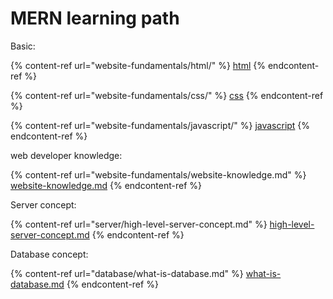 # MERN learning path

Basic:

{% content-ref url="website-fundamentals/html/" %}
[html](website-fundamentals/html/)
{% endcontent-ref %}

{% content-ref url="website-fundamentals/css/" %}
[css](website-fundamentals/css/)
{% endcontent-ref %}

{% content-ref url="website-fundamentals/javascript/" %}
[javascript](website-fundamentals/javascript/)
{% endcontent-ref %}

web developer knowledge:

{% content-ref url="website-fundamentals/website-knowledge.md" %}
[website-knowledge.md](website-fundamentals/website-knowledge.md)
{% endcontent-ref %}

Server concept:

{% content-ref url="server/high-level-server-concept.md" %}
[high-level-server-concept.md](server/high-level-server-concept.md)
{% endcontent-ref %}

Database concept:

{% content-ref url="database/what-is-database.md" %}
[what-is-database.md](database/what-is-database.md)
{% endcontent-ref %}
